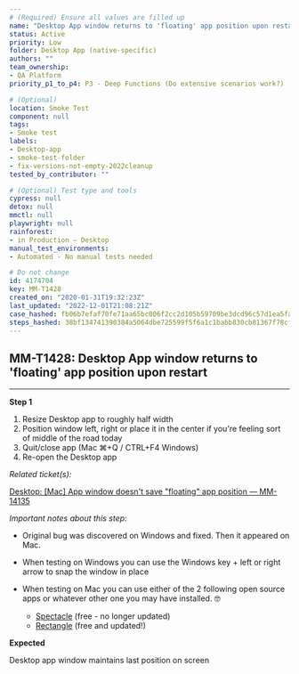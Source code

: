 ```yaml
---
# (Required) Ensure all values are filled up
name: "Desktop App window returns to 'floating' app position upon restart"
status: Active
priority: Low
folder: Desktop App (native-specific)
authors: ""
team_ownership:
- QA Platform
priority_p1_to_p4: P3 - Deep Functions (Do extensive scenarios work?)

# (Optional)
location: Smoke Test
component: null
tags:
- Smoke test
labels:
- Desktop-app
- smoke-test-folder
- fix-versions-not-empty-2022cleanup
tested_by_contributor: ""

# (Optional) Test type and tools
cypress: null
detox: null
mmctl: null
playwright: null
rainforest:
- in Production — Desktop
manual_test_environments:
- Automated - No manual tests needed

# Do not change
id: 4174704
key: MM-T1428
created_on: "2020-01-31T19:32:23Z"
last_updated: "2022-12-01T21:08:21Z"
case_hashed: fb06b7efaf70fe71aa65bc006f2cc2d105b59709be3dcd96c57d1ea5faf61fb15b8c2e62aee2c80c831c3f130fdda31e
steps_hashed: 38bf134741390384a5064dbe725599f5f6a1c1babb830cb81367f78cf5d2b51cb12dfcf9125b1cff2e991785f4a7f5bb
---
```


<!-- (Auto-generated) Based on frontmatter's "key" and "name" -->

## MM-T1428: Desktop App window returns to 'floating' app position upon restart

---

**Step 1**

1. Resize Desktop app to roughly half width
2. Position window left, right or place it in the center if you're feeling sort of middle of the road today
3. Quit/close app (Mac ⌘+Q / CTRL+F4 Windows)
4. Re-open the Desktop app

_Related ticket(s):_

[Desktop: \[Mac\] App window doesn't save "floating" app position — MM-14135](https://mattermost.atlassian.net/browse/MM-14135)

_Important notes about this step:_

- Original bug was discovered on Windows and fixed. Then it appeared on Mac.

- When testing on Windows you can use the Windows key + left or right arrow to snap the window in place

- When testing on Mac you can use either of the 2 following open source apps or whatever other one you may have installed. 🤓

  - [Spectacle](https://www.spectacleapp.com/) (free - no longer updated)
  - [Rectangle](https://rectangleapp.com/) (free and updated!)

**Expected**

Desktop app window maintains last position on screen
